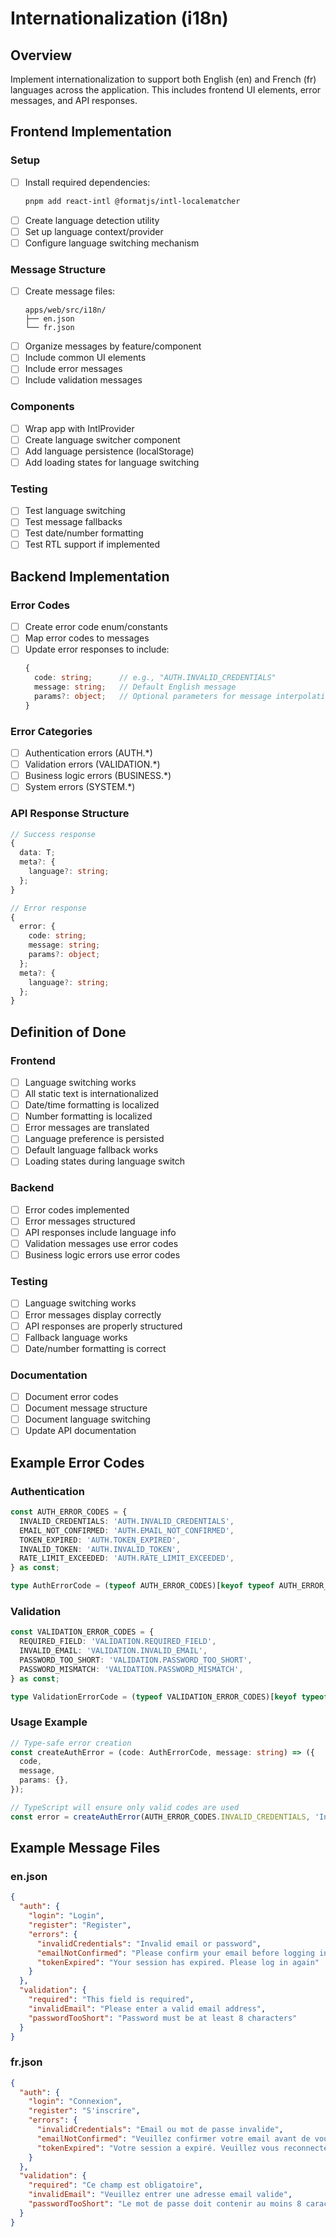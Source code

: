 # Internationalization (i18n)

## Overview

Implement internationalization to support both English (en) and French (fr) languages across the application. This includes frontend UI elements, error messages, and API responses.

## Frontend Implementation

### Setup

- [ ] Install required dependencies:
  ```bash
  pnpm add react-intl @formatjs/intl-localematcher
  ```
- [ ] Create language detection utility
- [ ] Set up language context/provider
- [ ] Configure language switching mechanism

### Message Structure

- [ ] Create message files:
  ```
  apps/web/src/i18n/
  ├── en.json
  └── fr.json
  ```
- [ ] Organize messages by feature/component
- [ ] Include common UI elements
- [ ] Include error messages
- [ ] Include validation messages

### Components

- [ ] Wrap app with IntlProvider
- [ ] Create language switcher component
- [ ] Add language persistence (localStorage)
- [ ] Add loading states for language switching

### Testing

- [ ] Test language switching
- [ ] Test message fallbacks
- [ ] Test date/number formatting
- [ ] Test RTL support if implemented

## Backend Implementation

### Error Codes

- [ ] Create error code enum/constants
- [ ] Map error codes to messages
- [ ] Update error responses to include:
  ```typescript
  {
    code: string;      // e.g., "AUTH.INVALID_CREDENTIALS"
    message: string;   // Default English message
    params?: object;   // Optional parameters for message interpolation
  }
  ```

### Error Categories

- [ ] Authentication errors (AUTH.\*)
- [ ] Validation errors (VALIDATION.\*)
- [ ] Business logic errors (BUSINESS.\*)
- [ ] System errors (SYSTEM.\*)

### API Response Structure

```typescript
// Success response
{
  data: T;
  meta?: {
    language?: string;
  };
}

// Error response
{
  error: {
    code: string;
    message: string;
    params?: object;
  };
  meta?: {
    language?: string;
  };
}
```

## Definition of Done

### Frontend

- [ ] Language switching works
- [ ] All static text is internationalized
- [ ] Date/time formatting is localized
- [ ] Number formatting is localized
- [ ] Error messages are translated
- [ ] Language preference is persisted
- [ ] Default language fallback works
- [ ] Loading states during language switch

### Backend

- [ ] Error codes implemented
- [ ] Error messages structured
- [ ] API responses include language info
- [ ] Validation messages use error codes
- [ ] Business logic errors use error codes

### Testing

- [ ] Language switching works
- [ ] Error messages display correctly
- [ ] API responses are properly structured
- [ ] Fallback language works
- [ ] Date/number formatting is correct

### Documentation

- [ ] Document error codes
- [ ] Document message structure
- [ ] Document language switching
- [ ] Update API documentation

## Example Error Codes

### Authentication

```typescript
const AUTH_ERROR_CODES = {
  INVALID_CREDENTIALS: 'AUTH.INVALID_CREDENTIALS',
  EMAIL_NOT_CONFIRMED: 'AUTH.EMAIL_NOT_CONFIRMED',
  TOKEN_EXPIRED: 'AUTH.TOKEN_EXPIRED',
  INVALID_TOKEN: 'AUTH.INVALID_TOKEN',
  RATE_LIMIT_EXCEEDED: 'AUTH.RATE_LIMIT_EXCEEDED',
} as const;

type AuthErrorCode = (typeof AUTH_ERROR_CODES)[keyof typeof AUTH_ERROR_CODES];
```

### Validation

```typescript
const VALIDATION_ERROR_CODES = {
  REQUIRED_FIELD: 'VALIDATION.REQUIRED_FIELD',
  INVALID_EMAIL: 'VALIDATION.INVALID_EMAIL',
  PASSWORD_TOO_SHORT: 'VALIDATION.PASSWORD_TOO_SHORT',
  PASSWORD_MISMATCH: 'VALIDATION.PASSWORD_MISMATCH',
} as const;

type ValidationErrorCode = (typeof VALIDATION_ERROR_CODES)[keyof typeof VALIDATION_ERROR_CODES];
```

### Usage Example

```typescript
// Type-safe error creation
const createAuthError = (code: AuthErrorCode, message: string) => ({
  code,
  message,
  params: {},
});

// TypeScript will ensure only valid codes are used
const error = createAuthError(AUTH_ERROR_CODES.INVALID_CREDENTIALS, 'Invalid credentials');
```

## Example Message Files

### en.json

```json
{
  "auth": {
    "login": "Login",
    "register": "Register",
    "errors": {
      "invalidCredentials": "Invalid email or password",
      "emailNotConfirmed": "Please confirm your email before logging in",
      "tokenExpired": "Your session has expired. Please log in again"
    }
  },
  "validation": {
    "required": "This field is required",
    "invalidEmail": "Please enter a valid email address",
    "passwordTooShort": "Password must be at least 8 characters"
  }
}
```

### fr.json

```json
{
  "auth": {
    "login": "Connexion",
    "register": "S'inscrire",
    "errors": {
      "invalidCredentials": "Email ou mot de passe invalide",
      "emailNotConfirmed": "Veuillez confirmer votre email avant de vous connecter",
      "tokenExpired": "Votre session a expiré. Veuillez vous reconnecter"
    }
  },
  "validation": {
    "required": "Ce champ est obligatoire",
    "invalidEmail": "Veuillez entrer une adresse email valide",
    "passwordTooShort": "Le mot de passe doit contenir au moins 8 caractères"
  }
}
```
